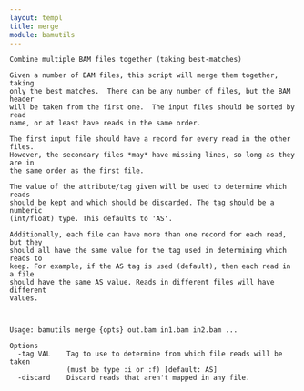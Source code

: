 ```yaml
---
layout: templ
title: merge
module: bamutils
---
```

    
    Combine multiple BAM files together (taking best-matches)
    
    Given a number of BAM files, this script will merge them together, taking
    only the best matches.  There can be any number of files, but the BAM header
    will be taken from the first one.  The input files should be sorted by read
    name, or at least have reads in the same order.
    
    The first input file should have a record for every read in the other files.
    However, the secondary files *may* have missing lines, so long as they are in
    the same order as the first file.
    
    The value of the attribute/tag given will be used to determine which reads
    should be kept and which should be discarded. The tag should be a numberic
    (int/float) type. This defaults to 'AS'.
    
    Additionally, each file can have more than one record for each read, but they
    should all have the same value for the tag used in determining which reads to
    keep. For example, if the AS tag is used (default), then each read in a file
    should have the same AS value. Reads in different files will have different
    values.
    
    
    
    Usage: bamutils merge {opts} out.bam in1.bam in2.bam ...
    
    Options
      -tag VAL    Tag to use to determine from which file reads will be taken
                  (must be type :i or :f) [default: AS]
      -discard    Discard reads that aren't mapped in any file.
    
    
